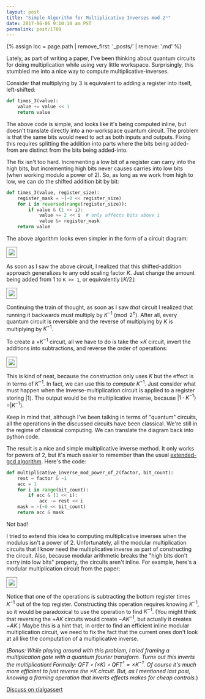 ```yaml
---
layout: post
title: "Simple Algorithm for Multiplicative Inverses mod 2ⁿ"
date: 2017-06-06 9:10:10 am PST
permalink: post/1709
---
```


{% assign loc = page.path | remove_first: '_posts/' | remove: '.md' %}

Lately, as part of writing a paper, I've been thinking about quantum circuits for doing multiplication while using very little workspace.
Surprisingly, this stumbled me into a nice way to compute multiplicative-inverses.

Consider that multiplying by 3 is equivalent to adding a register into itself, left-shifted:

```python
def times_3(value):
    value += value << 1
    return value
```

The above code is simple, and looks like it's being computed inline, but doesn't translate directly into a no-workspace quantum circuit.
The problem is that the same bits would need to act as both inputs and outputs.
Fixing this requires splitting the addition into parts where the bits being added-from are distinct from the bits being added-into.

The fix isn't too hard.
Incrementing a low bit of a register can carry into the high bits, but incrementing high bits never causes carries into low bits (when working modulo a power of 2).
So, as long as we work from high to low, we can do the shifted addition bit by bit:

```python
def times_3(value, register_size):
    register_mask = ~(~0 << register_size)
    for i in reversed(range(register_size)):
        if value & (1 << i):
            value += 2 << i  # only affects bits above i
            value &= register_mask
    return value
```

The above algorithm looks even simpler in the form of a circuit diagram:

<img style="max-width:100%; border:1px solid gray; padding: 5px;" src="/assets/{{ loc }}/times-3.png"/>

As soon as I saw the above circuit, I realized that this shifted-addition approach generalizes to any odd scaling factor $K$.
Just change the amount being added from $1$ to `K >> 1`, or equivalently $\lfloor K/2 \rfloor$:

<img style="max-width:100%; border:1px solid gray; padding: 5px;" src="/assets/{{ loc }}/times-k.png"/>

Continuing the train of thought, as soon as I saw *that* circuit I realized that running it backwards must multiply by $K^{-1} \pmod{2^n}$.
After all, every quantum circuit is reversible and the reverse of multiplying by $K$ is multiplying by $K^{-1}$.

To create a $\times K^{-1}$ circuit, all we have to do is take the $\times K$ circuit, invert the additions into subtractions, and reverse the order of operations:

<img style="max-width:100%; border:1px solid gray; padding: 5px;" src="/assets/{{ loc }}/times-k-rev.png"/>

This is kind of neat, because the construction only uses $K$ but the effect is in terms of $K^{-1}$.
In fact, we can use this to *compute* $K^{-1}$.
Just consider what must happen when the inverse-multiplication circuit is applied to a register storing $|1\rangle$.
The output would be the multiplicative inverse, because $|1 \cdot K^{-1}\rangle = |K^{-1}\rangle$.
    
Keep in mind that, although I've been talking in terms of "quantum" circuits, all the operations in the discussed circuits have been classical.
We're still in the regime of classical computing.
We can translate the diagram back into python code.

The result is a nice and simple multiplicative inverse method.
It only works for powers of 2, but it's much easier to remember than the usual [extended-gcd algorithm](https://en.wikipedia.org/wiki/Modular_multiplicative_inverse#Extended_Euclidean_algorithm).
Here's the code:

```python
def multiplicative_inverse_mod_power_of_2(factor, bit_count):
    rest = factor & ~1
    acc = 1
    for i in range(bit_count):
        if acc & (1 << i):
            acc -= rest << i
    mask = ~(~0 << bit_count)
    return acc & mask
```

Not bad!

I tried to extend this idea to computing multiplicative inverses when the modulus isn't a power of 2.
Unfortunately, all the modular multiplication circuits that I know need the multiplicative inverse as part of constructing the circuit.
Also, because modular arithmetic breaks the "high bits don't carry into low bits" property, the circuits aren't inline.
For example, here's a modular multiplication circuit from the paper:

<img style="max-width:100%; border:1px solid gray; padding: 5px;" src="/assets/{{ loc }}/bimult.png"/>

Notice that one of the operations is subtracting the bottom register times $K^{-1}$ out of the top register.
Constructing this operation requires knowing $K^{-1}$, so it would be paradoxical to use the operation to find $K^{-1}$.
(You might think that reversing the $+AK$ circuits would create $-AK^{-1}$, but actually it creates $-AK$.)
Maybe this is a hint that, in order to find an efficient inline modular multiplication circuit, we need to fix the fact that the current ones don't look at all like the computation of a multiplicative inverse.

(*Bonus: While playing around with this problem, I tried framing a multiplication gate with a quantum fourier transform.
Turns out this inverts the multiplication!
Formally: $QFT \circ (\times K) \circ QFT^\dagger = \times K^{-1}$.
Of course it's much more efficient to just reverse the $\times K$ circuit.
But, as I mentioned last post, knowing a framing operation that inverts effects makes for cheap controls.*)


[Discuss on r/algassert](https://www.reddit.com/r/algassert/comments/6fsez6/comment_thread_simple_algorithm_for/)
